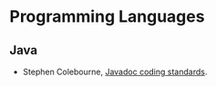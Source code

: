 # Programming Languages

## Java

- Stephen Colebourne, [Javadoc coding standards](http://blog.joda.org/2012/11/javadoc-coding-standards.html).
